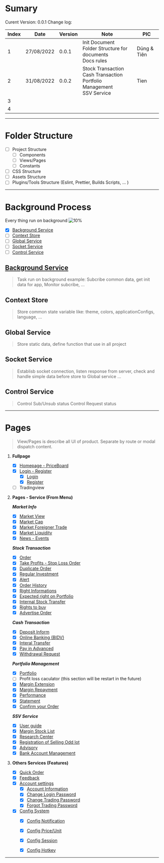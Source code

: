 # Sumary
Curent Version: 0.0.1
Change log: 

| Index | Date | Version | Note | PIC |
| --- | --- | --- | --- | --- |
| 1 | 27/08/2022 | 0.0.1 | Init Document <br> Folder Structure for documents <br> Docs rules | Dũng & Tiên |
| 2 | 31/08/2022 | 0.0.2 | Stock Transaction <br> Cash Transaction <br> Portfolio Management <br> SSV Service | Tien|
| 3 |  |  |  | |
| 4 |  |  |  | |

---
# Folder Structure
- [ ] Project Structure
	- [ ] Components
	- [ ] Views/Pages
	- [ ] Constants
- [ ] CSS Structure
- [ ] Assets Structure
- [ ] Plugins/Tools Structure (Eslint, Prettier, Builds Scripts, ... )

---
#  Background Process
Every thing run on background
![10%](https://progress-bar.dev/10?title=Progress)
- [x] [Background Service](#Background%20Service%20Background%20Background%2020Service%20background-service%20md)
- [ ] [Context Store](#Context%20Store)
- [ ] [Global Service](#Global%20Service)
- [ ] [Socket Service](#Socket%20Service)
- [ ] [Control Service](#Control%20Service)

##  [Background Service](Background/Background%20Service/background-service.md)
> Task run on background example: Subcribe common data, get init data for app, Monitor subcribe, ...

## Context Store
> Store common state variable like: theme, colors, applicationConfigs, language, ...
> 
## Global Service
> Store static data, define function that use in all project
> 
## Socket Service
> Establisb socket connection, listen response from server, check and handle simple data before store to Global service ...

## Control Service
> Control Sub/Unsub status
> Control Request status
>
---
# Pages
> View/Pages is describe all UI of product. Separate by route or modal dispatch content. 

1. **Fullpage** 
	- [x] [Homepage - PriceBoard](Pages/HomePage%20-%20Priceboard/homepage-priceboard.md.md)
	- [x] [Login - Register](Pages/Login%20-%20Register/Login%20-%20Register.md)
		- [x] [Login](Pages/Login%20-%20Register/Login/Login.md)
		- [x] [Register](Pages/Login%20-%20Register/Register/Register.md)
	- [ ] Tradingview

2. **Pages - Service (From Menu)**

	***Market Info***
	- [x] [Market View](Pages/Market%20View/market-view.md)
	- [x] [Market Cap](Pages/Market%20Cap/market-cap-layout.md)
	- [x] [Market Foreigner Trade](Pages/Foreginer%20Trade/foreginer-trade.md)
	- [x] [Market Liquidity](Pages/Market%20Liquidity/market-liquidity.md)
	- [x] [News - Events](Pages/News%20-%20Events/News%20-%20Events.md)

	***Stock Transaction***
	- [x] [Order](Pages/Normal%20Oder/normal-order.md)
	- [x] [Take Profits - Stop Loss Order](Pages/Take%20Profit%20and%20Stop%20Loss/TakeProfitAndStopLoss.md)
	- [x]  [Duplicate Order](Pages/Duplicate%20Order/duplicate-order.md)
	- [x] [Regular Investment](Pages/Regular%20Invesment/Regular%20Investment.md)
	- [x] [Alert](Pages/Alert/Alert.md)
	- [x] [Order History](Pages/Order%20history/Order%20History.md)
	- [x] [Right Informations](Pages/Right%20Information/Right%20Informations.md)
	- [x] [Expected right on Portfolio](Pages/Expected%20right%20on%20Portfolio/Expected%20right%20on%20Portfolio.md)
	- [x] [Internal Stock Transfer](Pages/Internal%20Stock%20Transfer/Internal%20Stock%20Transfer.md)
	- [x] [Rights to buy](Pages/Right%20to%20buy/Rights%20to%20buy.md)
	- [x] [Advertise Order](Pages/Advertise%20order/Advertise%20Order.md)
	
	***Cash Transaction***
	- [x] [Deposit Inform](Pages/Deposit%20inform/Deposit-inform.md)
	- [x] [Online Banking (BIDV)](Pages/Online%20Banking%20(BIDV)/Online%20Banking%20(BIDV).md)
	- [x] [Interal Transfer](Pages/Internal%20Transfer/Interal%20Transfer.md)
	- [x] [Pay in Advanced](Pages/Pay%20in%20Advanced/Pay%20in%20Advanced.md)
	- [x] [Withdrawal Request](Pages/Withdrawal%20request/Withdrawal%20Request.md)
	
	***Portfolio Management***
	- [x] [Portfolio](Pages/Portfolio/Portfolio.md)
	- [ ] Profit loss caculator (this section will be restart in the future)
	- [x] [Margin Extension](Pages/Margin%20Extension/Margin%20Extension.md)
	- [x] [Margin Repayment](Pages/Margin%20Repayment/Margin%20Repayment.md)
	- [x] [Performance](Pages/Performance/Performance.md)
	- [x] [Statement](Pages/Statement/Statement.md)
	- [x] [Confirm your Order](Pages/Confirm%20your%20Order/Confirm%20your%20Order.md)
	
	***SSV Service***
	- [x] [User guide](Pages/User%20guide/User%20guide.md)
	- [x] [Margin Stock List](Pages/Margin%20Stock%20List/Margin%20Stock%20List.md)
	- [x] [Research Center](Pages/Research%20Center/Research%20Center.md)
	- [x] [Registration of Selling Odd lot](Pages/Registration%20of%20Selling%20Odd%20lot/Registration%20of%20Selling%20Odd%20lot.md)
	- [x] [Advisory](Pages/Advisory/Advisory.md)
	- [x] [Bank Account Management](Pages/Bank%20Account%20Management/Bank%20Account%20Management.md)
1. **Others Services (Features)** 
	- [x] [Quick Order](Pages/Quick%20Order/Quick%20Order.md)
	- [x] [Feedback](Pages/Feedback/Feedback.md)
	- [x] [Account settings](Pages/Account%20Settings/Account%20settings.md)
		- [x] [Account Information](Pages/Account%20Information/Account%20Information.md)
		- [x] [Change Login Password](Pages/Change%20Login%20Password/Change%20Login%20Password.md)
		- [x] [Change Trading Password](Pages/Change%20Trading%20Password/Change%20Trading%20Password.md)
		- [x] [Forgot Trading Password](Pages/Forgot%20Trading%20Password/Forgot%20Trading%20Password.md)
	
	- [x] [Config System](Pages/Config%20System/Config%20System.md)
		- [x] [Config Notification](Pages/Config%20System/Config%20Notification/Config%20Notification.md)
		- [x] [Config Price/Unit](Pages/Config%20System/Config%20Price-Unit/Config%20Price-Unit.md)
		- [x] [Config Session](Pages/Config%20System/Config%20Session/Config%20Session.md)
		- [x] [Config Hotkey](Pages/Config%20System/Config%20Hotkey/Config%20Hotkey.md)


---



